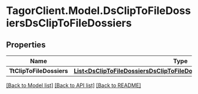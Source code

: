 # TagorClient.Model.DsClipToFileDossiersDsClipToFileDossiers

## Properties

Name | Type | Description | Notes
------------ | ------------- | ------------- | -------------
**TtClipToFileDossiers** | [**List&lt;DsClipToFileDossiersDsClipToFileDossiersTtClipToFileDossiersInner&gt;**](DsClipToFileDossiersDsClipToFileDossiersTtClipToFileDossiersInner.md) |  | [optional] 

[[Back to Model list]](../README.md#documentation-for-models) [[Back to API list]](../README.md#documentation-for-api-endpoints) [[Back to README]](../README.md)

